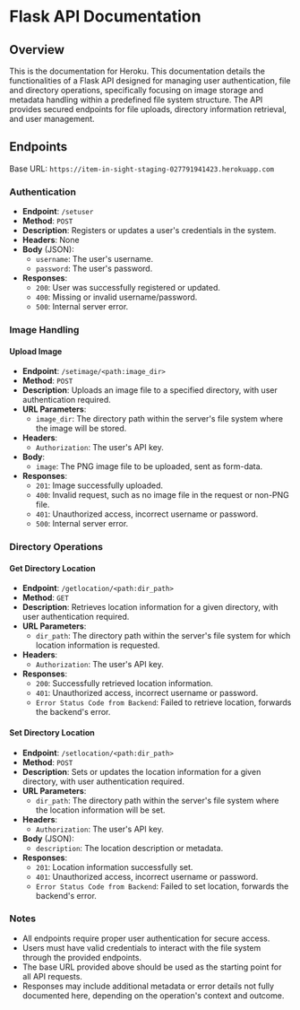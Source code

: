 # Flask API Documentation

## Overview

This is the documentation for Heroku. This documentation details the functionalities of a Flask API designed for managing user authentication, file and directory operations, specifically focusing on image storage and metadata handling within a predefined file system structure. The API provides secured endpoints for file uploads, directory information retrieval, and user management.

## Endpoints

Base URL: `https://item-in-sight-staging-027791941423.herokuapp.com`

### Authentication

- **Endpoint**: `/setuser`
- **Method**: `POST`
- **Description**: Registers or updates a user's credentials in the system.
- **Headers**: None
- **Body** (JSON):
  - `username`: The user's username.
  - `password`: The user's password.
- **Responses**:
  - `200`: User was successfully registered or updated.
  - `400`: Missing or invalid username/password.
  - `500`: Internal server error.

### Image Handling

#### Upload Image

- **Endpoint**: `/setimage/<path:image_dir>`
- **Method**: `POST`
- **Description**: Uploads an image file to a specified directory, with user authentication required.
- **URL Parameters**:
  - `image_dir`: The directory path within the server's file system where the image will be stored.
- **Headers**:
  - `Authorization`: The user's API key.
- **Body**:
  - `image`: The PNG image file to be uploaded, sent as form-data.
- **Responses**:
  - `201`: Image successfully uploaded.
  - `400`: Invalid request, such as no image file in the request or non-PNG file.
  - `401`: Unauthorized access, incorrect username or password.
  - `500`: Internal server error.

### Directory Operations

#### Get Directory Location

- **Endpoint**: `/getlocation/<path:dir_path>`
- **Method**: `GET`
- **Description**: Retrieves location information for a given directory, with user authentication required.
- **URL Parameters**:
  - `dir_path`: The directory path within the server's file system for which location information is requested.
- **Headers**:
  - `Authorization`: The user's API key.
- **Responses**:
  - `200`: Successfully retrieved location information.
  - `401`: Unauthorized access, incorrect username or password.
  - `Error Status Code from Backend`: Failed to retrieve location, forwards the backend's error.

#### Set Directory Location

- **Endpoint**: `/setlocation/<path:dir_path>`
- **Method**: `POST`
- **Description**: Sets or updates the location information for a given directory, with user authentication required.
- **URL Parameters**:
  - `dir_path`: The directory path within the server's file system where the location information will be set.
- **Headers**:
  - `Authorization`: The user's API key.
- **Body** (JSON):
  - `description`: The location description or metadata.
- **Responses**:
  - `201`: Location information successfully set.
  - `401`: Unauthorized access, incorrect username or password.
  - `Error Status Code from Backend`: Failed to set location, forwards the backend's error.

### Notes

- All endpoints require proper user authentication for secure access.
- Users must have valid credentials to interact with the file system through the provided endpoints.
- The base URL provided above should be used as the starting point for all API requests.
- Responses may include additional metadata or error details not fully documented here, depending on the operation's context and outcome.
